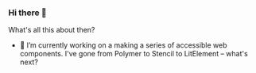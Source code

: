 ### Hi there 👋

What's all this about then?

- 🔭 I’m currently working on a making a series of accessible web components. I've gone from Polymer to Stencil to LitElement – what's next? 

<!--
**danielmatthew/danielmatthew** is a ✨ _special_ ✨ repository because its `README.md` (this file) appears on your GitHub profile.

Here are some ideas to get you started:


- 🌱 I’m currently learning ...
- 👯 I’m looking to collaborate on ...
- 🤔 I’m looking for help with ...
- 💬 Ask me about ...
- 📫 How to reach me: ...
- 😄 Pronouns: ...
- ⚡ Fun fact: ...
-->
